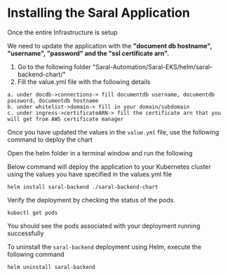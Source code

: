 # Installing the Saral Application

Once the entire Infrastructure is setup

We need to update the application with the **"document db hostname", "username", "password" and the "ssl certificate arn".**

1. Go to the following folder "Saral-Automation/Saral-EKS/helm/saral-backend-chart/"
2. Fill the value.yml file with the following details

```
a. under docdb->connections-> fill documentdb username, documentdb password, documentdb hostname
b. under whitelist->domain-> fill in your domain/subdomain 
c. under ingress->certificateARN-> fill the certificate arn that you will get from AWS certificate manager
```

Once you have updated the values in the `value.yml` file, use the following command to deploy the chart

Open the helm folder in a terminal window and run the following

Below command will deploy the application to your Kubernetes cluster using the values you have specified in the values.yml file

```
helm install saral-backend ./saral-backend-chart
```

Verify the deployment by checking the status of the pods.

```
kubectl get pods
```

You should see the pods associated with your deployment running successfully



To uninstall the `saral-backend` deployment using Helm, execute the following command

```
helm uninstall saral-backend
```
